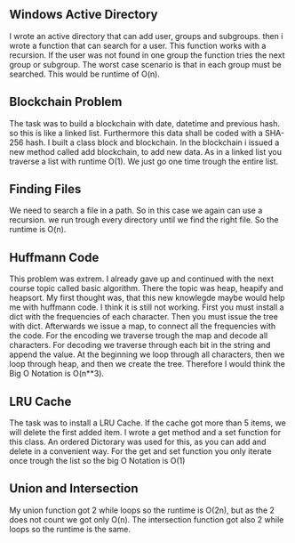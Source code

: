 ## Windows Active Directory
I wrote an active directory that can add user, groups and subgroups. then i wrote a function that can search for a user.
This function works with a recursion. If the user was not found in one group the function tries the next group or subgroup.
The worst case scenario is that in each group must be searched. This would be runtime of O(n).


## Blockchain Problem
The task was to build a blockchain with date, datetime and previous hash. so this is like a linked list. Furthermore this data shall be 
coded with a SHA-256 hash. I built a class block and blockchain. In the blockchain i issued a new method called add blockchain, to add 
new data. As in a linked list you traverse a list with runtime O(1). We just go one time trough the entire list. 


## Finding Files
We need to search a file in a path. So in this case we again can use a recursion. we run trough every directory until we find the 
right file. So the runtime is O(n).

## Huffmann Code
This problem was extrem. I already gave up and continued with the next course topic called basic algorithm. There the topic was heap, heapify 
and heapsort. My first thought was, that this new knowlegde maybe would help me with huffmann code. I think it is still not working. 
First you must install a dict with the frequencies of each character. Then you must issue the tree with dict. Afterwards we issue a map, 
to connect all the frequencies with the code. For the encoding we traverse trough the map and decode all characters. For decoding we 
traverse through each bit in the string and append the value. At the beginning we loop through all characters, then we loop through
heap, and then we create the tree. Therefore I would think the Big O Notation is O(n**3).

## LRU Cache
The task was to install a LRU Cache. If the cache got more than 5 items, we will delete the first added item. I wrote a get method
and a set function for this class. An ordered Dictorary was used for this, as you can add and delete in a convenient way. 
For the get and set function you only iterate once trough the list so the big O Notation is O(1)

## Union and Intersection
My union function got 2 while loops so the runtime is O(2n), but as the 2 does not count we got only O(n). The intersection 
function got also 2 while loops so the runtime is the same. 
